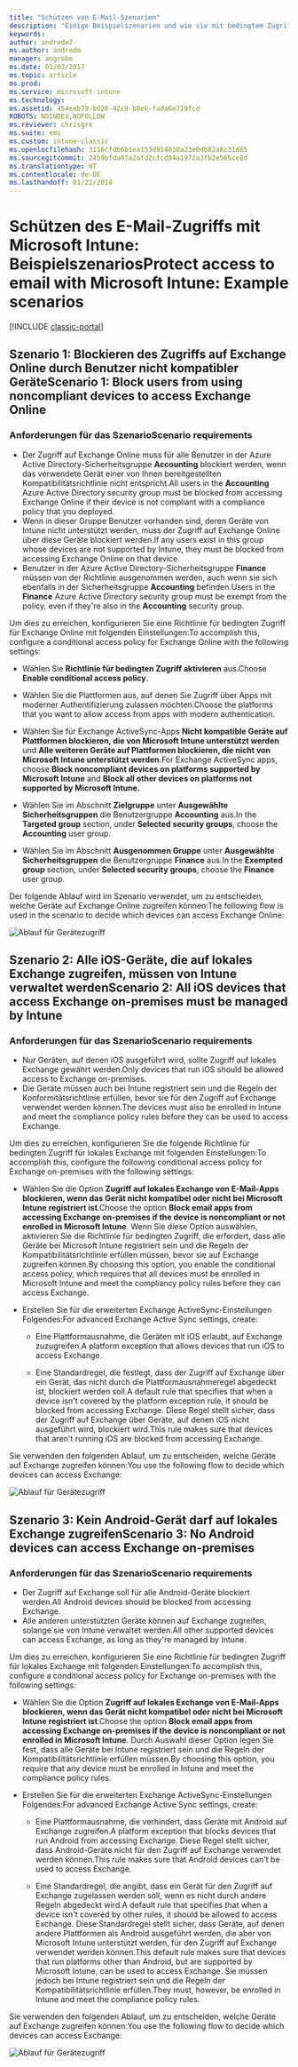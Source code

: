 ```yaml
---
title: "Schützen von E-Mail-Szenarien"
description: "Einige Beispielszenarien und wie sie mit bedingtem Zugriff implementiert werden könnten."
keywords: 
author: andredm7
ms.author: andredm
manager: angrobe
ms.date: 01/03/2017
ms.topic: article
ms.prod: 
ms.service: microsoft-intune
ms.technology: 
ms.assetid: 454eab79-b620-42c9-b8e6-fada6e719fcd
ROBOTS: NOINDEX,NOFOLLOW
ms.reviewer: chrisgre
ms.suite: ems
ms.custom: intune-classic
ms.openlocfilehash: 3116cfdb6b1ea153d914630a23e0db82a8c31d85
ms.sourcegitcommit: 2459bfda07a2afd2cfcd94a1972a3fb2e565ce8d
ms.translationtype: HT
ms.contentlocale: de-DE
ms.lasthandoff: 01/22/2018
---
```

# <a name="protect-access-to-email-with-microsoft-intune-example-scenarios"></a><span data-ttu-id="84524-103">Schützen des E-Mail-Zugriffs mit Microsoft Intune: Beispielszenarios</span><span class="sxs-lookup"><span data-stu-id="84524-103">Protect access to email with Microsoft Intune: Example scenarios</span></span>

[!INCLUDE [classic-portal](../includes/classic-portal.md)]

## <a name="scenario-1-block-users-from-using-noncompliant-devices-to-access-exchange-online"></a><span data-ttu-id="84524-104">Szenario 1: Blockieren des Zugriffs auf Exchange Online durch Benutzer nicht kompatibler Geräte</span><span class="sxs-lookup"><span data-stu-id="84524-104">Scenario 1: Block users from using noncompliant devices to access Exchange Online</span></span>
### <a name="scenario-requirements"></a><span data-ttu-id="84524-105">Anforderungen für das Szenario</span><span class="sxs-lookup"><span data-stu-id="84524-105">Scenario requirements</span></span>
- <span data-ttu-id="84524-106">Der Zugriff auf Exchange Online muss für alle Benutzer in der Azure Active Directory-Sicherheitsgruppe **Accounting** blockiert werden, wenn das verwendete Gerät einer von Ihnen bereitgestellten Kompatibilitätsrichtlinie nicht entspricht.</span><span class="sxs-lookup"><span data-stu-id="84524-106">All users in the **Accounting** Azure Active Directory security group must be blocked from accessing Exchange Online if their device is not compliant with a compliance policy that you deployed.</span></span>
- <span data-ttu-id="84524-107">Wenn in dieser Gruppe Benutzer vorhanden sind, deren Geräte von Intune nicht unterstützt werden, muss der Zugriff auf Exchange Online über diese Geräte blockiert werden.</span><span class="sxs-lookup"><span data-stu-id="84524-107">If any users exist in this group whose devices are not supported by Intune, they must be blocked from accessing Exchange Online on that device.</span></span>
- <span data-ttu-id="84524-108">Benutzer in der Azure Active Directory-Sicherheitsgruppe **Finance** müssen von der Richtlinie ausgenommen werden, auch wenn sie sich ebenfalls in der Sicherheitsgruppe **Accounting** befinden.</span><span class="sxs-lookup"><span data-stu-id="84524-108">Users in the **Finance** Azure Active Directory security group must be exempt from the policy, even if they're also in the **Accounting** security group.</span></span>

<span data-ttu-id="84524-109">Um dies zu erreichen, konfigurieren Sie eine Richtlinie für bedingten Zugriff für Exchange Online mit folgenden Einstellungen:</span><span class="sxs-lookup"><span data-stu-id="84524-109">To accomplish this, configure a conditional access policy for Exchange Online with the following settings:</span></span>

- <span data-ttu-id="84524-110">Wählen Sie **Richtlinie für bedingten Zugriff aktivieren** aus.</span><span class="sxs-lookup"><span data-stu-id="84524-110">Choose **Enable conditional access policy**.</span></span>

- <span data-ttu-id="84524-111">Wählen Sie die Plattformen aus, auf denen Sie Zugriff über Apps mit moderner Authentifizierung zulassen möchten.</span><span class="sxs-lookup"><span data-stu-id="84524-111">Choose the platforms that you want to allow access from apps with modern authentication.</span></span>
- <span data-ttu-id="84524-112">Wählen Sie für Exchange ActiveSync-Apps **Nicht kompatible Geräte auf Plattformen blockieren, die von Microsoft Intune unterstützt werden** und **Alle weiteren Geräte auf Plattformen blockieren, die nicht von Microsoft Intune unterstützt werden**.</span><span class="sxs-lookup"><span data-stu-id="84524-112">For Exchange ActiveSync apps, choose **Block noncompliant devices on platforms supported by Microsoft Intune** and **Block all other devices on platforms not supported by Microsoft Intune.**</span></span>
-   <span data-ttu-id="84524-113">Wählen Sie im Abschnitt **Zielgruppe** unter **Ausgewählte Sicherheitsgruppen** die Benutzergruppe **Accounting** aus.</span><span class="sxs-lookup"><span data-stu-id="84524-113">In the **Targeted group** section, under **Selected security groups**, choose the **Accounting** user group.</span></span>

-   <span data-ttu-id="84524-114">Wählen Sie im Abschnitt **Ausgenommen Gruppe** unter **Ausgewählte Sicherheitsgruppen** die Benutzergruppe **Finance** aus.</span><span class="sxs-lookup"><span data-stu-id="84524-114">In the **Exempted group** section, under **Selected security groups**, choose the **Finance** user group.</span></span>


<span data-ttu-id="84524-115">Der folgende Ablauf wird im Szenario verwendet, um zu entscheiden, welche Geräte auf Exchange Online zugreifen können:</span><span class="sxs-lookup"><span data-stu-id="84524-115">The following flow is used in the scenario to decide which devices can access Exchange Online:</span></span>

![Ablauf für Gerätezugriff](./media/ConditionalAccess8-5.png)

## <a name="scenario-2-all-ios-devices-that-access-exchange-on-premises-must-be-managed-by-intune"></a><span data-ttu-id="84524-117">Szenario 2: Alle iOS-Geräte, die auf lokales Exchange zugreifen, müssen von Intune verwaltet werden</span><span class="sxs-lookup"><span data-stu-id="84524-117">Scenario 2: All iOS devices that access Exchange on-premises must be managed by Intune</span></span>
### <a name="scenario-requirements"></a><span data-ttu-id="84524-118">Anforderungen für das Szenario</span><span class="sxs-lookup"><span data-stu-id="84524-118">Scenario requirements</span></span>
- <span data-ttu-id="84524-119">Nur Geräten, auf denen iOS ausgeführt wird, sollte Zugriff auf lokales Exchange gewährt werden.</span><span class="sxs-lookup"><span data-stu-id="84524-119">Only devices that run iOS should be allowed access to Exchange on-premises.</span></span>
- <span data-ttu-id="84524-120">Die Geräte müssen auch bei Intune registriert sein und die Regeln der Konformitätsrichtlinie erfüllen, bevor sie für den Zugriff auf Exchange verwendet werden können.</span><span class="sxs-lookup"><span data-stu-id="84524-120">The devices must also be enrolled in Intune and meet the compliance policy rules before they can be used to access Exchange.</span></span>

<span data-ttu-id="84524-121">Um dies zu erreichen, konfigurieren Sie die folgende Richtlinie für bedingten Zugriff für lokales Exchange mit folgenden Einstellungen:</span><span class="sxs-lookup"><span data-stu-id="84524-121">To accomplish this, configure the following conditional access policy for Exchange on-premises with the following settings:</span></span>

- <span data-ttu-id="84524-122">Wählen Sie die Option **Zugriff auf lokales Exchange von E-Mail-Apps blockieren, wenn das Gerät nicht kompatibel oder nicht bei Microsoft Intune registriert ist**.</span><span class="sxs-lookup"><span data-stu-id="84524-122">Choose the option **Block email apps from accessing Exchange on-premises if the device is noncompliant or not enrolled in Microsoft Intune**.</span></span> <span data-ttu-id="84524-123">Wenn Sie diese Option auswählen, aktivieren Sie die Richtlinie für bedingten Zugriff, die erfordert, dass alle Geräte bei Microsoft Intune registriert sein und die Regeln der Kompatibilitätsrichtlinie erfüllen müssen, bevor sie auf Exchange zugreifen können.</span><span class="sxs-lookup"><span data-stu-id="84524-123">By choosing this option, you enable the conditional access policy, which requires that all devices must be enrolled in Microsoft Intune and meet the compliancy policy rules before they can access Exchange.</span></span>

- <span data-ttu-id="84524-124">Erstellen Sie für die erweiterten Exchange ActiveSync-Einstellungen Folgendes:</span><span class="sxs-lookup"><span data-stu-id="84524-124">For advanced Exchange Active Sync settings, create:</span></span>

  -   <span data-ttu-id="84524-125">Eine Plattformausnahme, die Geräten mit iOS erlaubt, auf Exchange zuzugreifen.</span><span class="sxs-lookup"><span data-stu-id="84524-125">A platform exception that allows devices that run iOS to access Exchange.</span></span>   

  -   <span data-ttu-id="84524-126">Eine Standardregel, die festlegt, dass der Zugriff auf Exchange über ein Gerät, das nicht durch die Plattformausnahmeregel abgedeckt ist, blockiert werden soll.</span><span class="sxs-lookup"><span data-stu-id="84524-126">A default rule that specifies that when a device isn't covered by the platform exception rule, it should be blocked from accessing Exchange.</span></span> <span data-ttu-id="84524-127">Diese Regel stellt sicher, dass der Zugriff auf Exchange über Geräte, auf denen iOS nicht ausgeführt wird, blockiert wird.</span><span class="sxs-lookup"><span data-stu-id="84524-127">This rule makes sure that devices that aren't running iOS are blocked from accessing Exchange.</span></span>

<span data-ttu-id="84524-128">Sie verwenden den folgenden Ablauf, um zu entscheiden, welche Geräte auf Exchange zugreifen können:</span><span class="sxs-lookup"><span data-stu-id="84524-128">You use the following flow to decide which devices can access Exchange:</span></span>

![Ablauf für Gerätezugriff](./media/ConditionalAccess8-3.png)

## <a name="scenario-3-no-android-devices-can-access-exchange-on-premises"></a><span data-ttu-id="84524-130">Szenario 3: Kein Android-Gerät darf auf lokales Exchange zugreifen</span><span class="sxs-lookup"><span data-stu-id="84524-130">Scenario 3: No Android devices can access Exchange on-premises</span></span>
### <a name="scenario-requirements"></a><span data-ttu-id="84524-131">Anforderungen für das Szenario</span><span class="sxs-lookup"><span data-stu-id="84524-131">Scenario requirements</span></span>
- <span data-ttu-id="84524-132">Der Zugriff auf Exchange soll für alle Android-Geräte blockiert werden.</span><span class="sxs-lookup"><span data-stu-id="84524-132">All Android devices should be blocked from accessing Exchange.</span></span>
- <span data-ttu-id="84524-133">Alle anderen unterstützten Geräte können auf Exchange zugreifen, solange sie von Intune verwaltet werden.</span><span class="sxs-lookup"><span data-stu-id="84524-133">All other supported devices can access Exchange, as long as they're managed by Intune.</span></span>

<span data-ttu-id="84524-134">Um dies zu erreichen, konfigurieren Sie eine Richtlinie für bedingten Zugriff für lokales Exchange mit folgenden Einstellungen:</span><span class="sxs-lookup"><span data-stu-id="84524-134">To accomplish this, configure a conditional access policy for Exchange on-premises with the following settings:</span></span>

-   <span data-ttu-id="84524-135">Wählen Sie die Option **Zugriff auf lokales Exchange von E-Mail-Apps blockieren, wenn das Gerät nicht kompatibel oder nicht bei Microsoft Intune registriert ist**.</span><span class="sxs-lookup"><span data-stu-id="84524-135">Choose the option **Block email apps from accessing Exchange on-premises if the device is noncompliant or not enrolled in Microsoft Intune**.</span></span> <span data-ttu-id="84524-136">Durch Auswahl dieser Option legen Sie fest, dass alle Geräte bei Intune registriert sein und die Regeln der Kompatibilitätsrichtlinie erfüllen müssen.</span><span class="sxs-lookup"><span data-stu-id="84524-136">By choosing this option, you require that any device must be enrolled in Intune and meet the compliance policy rules.</span></span>

- <span data-ttu-id="84524-137">Erstellen Sie für die erweiterten Exchange ActiveSync-Einstellungen Folgendes:</span><span class="sxs-lookup"><span data-stu-id="84524-137">For advanced Exchange Active Sync settings, create:</span></span>
  -   <span data-ttu-id="84524-138">Eine Plattformausnahme, die verhindert, dass Geräte mit Android auf Exchange zugreifen.</span><span class="sxs-lookup"><span data-stu-id="84524-138">A platform exception that blocks devices that run Android from accessing Exchange.</span></span> <span data-ttu-id="84524-139">Diese Regel stellt sicher, dass Android-Geräte nicht für den Zugriff auf Exchange verwendet werden können.</span><span class="sxs-lookup"><span data-stu-id="84524-139">This rule makes sure that Android devices can't be used to access Exchange.</span></span>

  -   <span data-ttu-id="84524-140">Eine Standardregel, die angibt, dass ein Gerät für den Zugriff auf Exchange zugelassen werden soll, wenn es nicht durch andere Regeln abgedeckt wird.</span><span class="sxs-lookup"><span data-stu-id="84524-140">A default rule that specifies that when a device isn't covered by other rules, it should be allowed to access Exchange.</span></span> <span data-ttu-id="84524-141">Diese Standardregel stellt sicher, dass Geräte, auf denen andere Plattformen als Android ausgeführt werden, die aber von Microsoft Intune unterstützt werden, für den Zugriff auf Exchange verwendet werden können.</span><span class="sxs-lookup"><span data-stu-id="84524-141">This default rule makes sure that devices that run platforms other than Android, but are supported by Microsoft Intune, can be used to access Exchange.</span></span> <span data-ttu-id="84524-142">Sie müssen jedoch bei Intune registriert sein und die Regeln der Kompatibilitätsrichtlinie erfüllen.</span><span class="sxs-lookup"><span data-stu-id="84524-142">They must, however, be enrolled in Intune and meet the compliance policy rules.</span></span>

<span data-ttu-id="84524-143">Sie verwenden den folgenden Ablauf, um zu entscheiden, welche Geräte auf Exchange zugreifen können:</span><span class="sxs-lookup"><span data-stu-id="84524-143">You use the following flow to decide which devices can access Exchange:</span></span>

![Ablauf für Gerätezugriff](./media/ConditionalAccess8-4.png)
